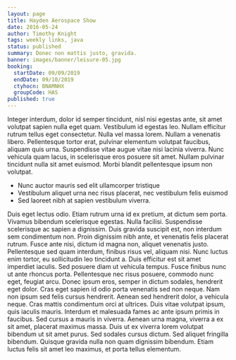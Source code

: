 ```yaml
---
layout: page
title: Hayden Aerospace Show
date: 2016-05-24
author: Timothy Knight
tags: weekly links, java
status: published
summary: Donec non mattis justo, gravida.
banner: images/banner/leisure-05.jpg
booking:
  startDate: 09/09/2019
  endDate: 09/10/2019
  ctyhocn: BNAMNHX
  groupCode: HAS
published: true
---
```

Integer interdum, dolor id semper tincidunt, nisl nisi egestas ante, sit amet volutpat sapien nulla eget quam. Vestibulum id egestas leo. Nullam efficitur rutrum tellus eget consectetur. Nulla vel massa lorem. Nullam a venenatis libero. Pellentesque tortor erat, pulvinar elementum volutpat faucibus, aliquam quis urna. Suspendisse vitae augue vitae nisi lacinia viverra. Nunc vehicula quam lacus, in scelerisque eros posuere sit amet. Nullam pulvinar tincidunt nulla sit amet euismod. Morbi blandit pellentesque ipsum non volutpat.

* Nunc auctor mauris sed elit ullamcorper tristique
* Vestibulum aliquet urna nec risus placerat, nec vestibulum felis euismod
* Sed laoreet nibh at sapien vestibulum viverra.

Duis eget lectus odio. Etiam rutrum urna id ex pretium, at dictum sem porta. Vivamus bibendum scelerisque egestas. Nulla facilisi. Suspendisse scelerisque ac sapien a dignissim. Duis gravida suscipit est, non interdum sem condimentum non. Proin dignissim nibh ante, et venenatis felis placerat rutrum. Fusce ante nisi, dictum id magna non, aliquet venenatis justo. Pellentesque sed quam interdum, finibus risus vel, aliquam nisi. Nunc luctus enim tortor, eu sollicitudin leo tincidunt a. Duis efficitur est sit amet imperdiet iaculis. Sed posuere diam ut vehicula tempus. Fusce finibus nunc ut ante rhoncus porta. Pellentesque nec risus posuere, commodo nunc eget, feugiat arcu.
Donec ipsum eros, semper in dictum sodales, hendrerit eget dolor. Cras eget sapien id odio porta venenatis sed non neque. Nam non ipsum sed felis cursus hendrerit. Aenean sed hendrerit dolor, a vehicula neque. Cras mattis condimentum orci at ultrices. Duis vitae volutpat ipsum, quis iaculis mauris. Interdum et malesuada fames ac ante ipsum primis in faucibus. Sed cursus a mauris in viverra. Aenean urna magna, viverra a ex sit amet, placerat maximus massa. Duis ut ex viverra lorem volutpat bibendum ut sit amet purus. Sed sodales cursus dictum. Sed aliquet fringilla bibendum. Quisque gravida nulla non quam dignissim bibendum. Etiam luctus felis sit amet leo maximus, et porta tellus elementum.
